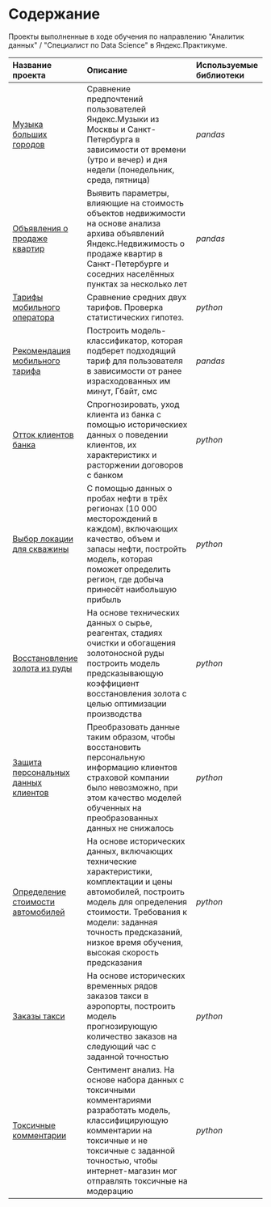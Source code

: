 # Содержание
Проекты выполненные в ходе обучения по направлению "Аналитик данных" / "Специалист по Data Science" в Яндекс.Практикуме.


| **Название проекта**  | **Описание**           | **Используемые библиотеки** |
| :-------------------- | :--------------------- |:----------------------------|
| [Музыка больших городов](https://daringfireball.net/projects/markdown/) | Сравнение предпочтений пользователей Яндекс.Музыки из Москвы и Санкт-Петербурга в зависимости от времени (утро и вечер) и дня недели (понедельник, среда, пятница) | *pandas* |
| [Объявления о продаже квартир](https://github.com/karasevdy/yandex_pr_projects/tree/main/real_estate) | Выявить параметры, влияющие на стоимость объектов недвижимости на основе анализа архива объявлений Яндекс.Недвижимость о продаже квартир в Санкт-Петербурге и соседних населённых пунктах за несколько лет| *pandas* |
| [Тарифы мобильного оператора](https://daringfireball.net/projects/markdown/) | Сравнение средних двух тарифов. Проверка статистических гипотез. | *python* |
| [Рекомендация мобильного тарифа](https://github.com/karasevdy/yandex_pr_projects/tree/main/tariff_users_behavior) | Построить модель-классификатор, которая подберет подходящий тариф для пользователя в зависимости от ранее израсходованных им минут, Гбайт, смс | *pandas* |
| [Отток клиентов банка](https://github.com/karasevdy/yandex_pr_projects/tree/main/bank_customers_outflow) | Спрогнозировать, уход клиента из банка с помощью историческиех данных о поведении клиентов, их характеристикх и расторжении договоров с банком| *python* |
| [Выбор локации для скважины](https://github.com/karasevdy/yandex_pr_projects/tree/main/oil_drill) | С помощью данных о пробах нефти в трёх регионах (10 000 месторождений в каждом), включающих качество, объем и запасы нефти, постройть модель, которая поможет определить регион, где добыча принесёт наибольшую прибыль| *python* |
| [Восстановление золота из руды](https://github.com/karasevdy/yandex_pr_projects/tree/main/gold_recovery) | На основе технических данных о сырье, реагентах, стадиях очистки и обогащения золотоносной руды построить модель предсказывающую коэффициент восстановления золота с целью оптимизации производства| *python* |
| [Защита персональных данных клиентов](https://github.com/karasevdy/yandex_pr_projects/tree/main/insurance_data) | Преобразовать данные таким образом, чтобы восстановить персональную информацию клиентов страховой компании было невозможно, при этом качество моделей обученных на преобразованных данных не снижалось| *python* |
| [Определение стоимости автомобилей](https://github.com/karasevdy/yandex_pr_projects/tree/main/Cars) | На основе исторических данных, включающих технические характеристики, комплектации и цены автомобилей, построить модель для определения стоимости. Требования к модели: заданная точность предсказаний, низкое время обучения, высокая скорость предсказания | *python* |
| [Заказы такси](https://daringfireball.net/projects/markdown/) | На основе исторических временных рядов заказов такси в аэропорты, построить модель прогнозирующую количество заказов на следующий час с заданной точностью| *python* |
| [Токсичные комментарии](https://github.com/karasevdy/yandex_pr_projects/tree/main/toxic_comments) | Сентимент анализ. На основе набора данных с токсичными комментариями разработать модель, классифицирующую комментарии на токсичные и не токсичные с заданной точностью, чтобы интернет-магазин мог отправлять токсичные на модерацию| *python* |
